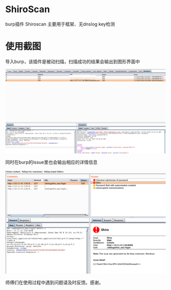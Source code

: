 # ShiroScan
burp插件 Shiroscan 主要用于框架、无dnslog key检测

# 使用截图

导入burp，该插件是被动扫描，扫描成功的结果会输出到图形界面中

![](img/2020-07-31-11-51-27.png)

同时在burp的issue里也会输出相应的详情信息

![](img/2020-07-31-11-52-23.png)

师傅们在使用过程中遇到问题请及时反馈。感谢。




